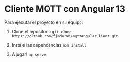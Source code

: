 # Cliente MQTT con Angular 13

Para ejecutar el proyecto en su equipo:

1. Clone el repositorio
`git clone https://github.com/fjmduran/mqttAngularClient.git`

2. Instale las dependencias
`npm install`

3. A jugar!
`ng serve`

